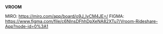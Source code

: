 **VROOM**

MIRO: https://miro.com/app/board/o9J_lvCM4JE=/
FIGMA: https://www.figma.com/file/c6NInsDFhhDpXeNA82XTu7/Vroom-Rideshare-App?node-id=0%3A1

